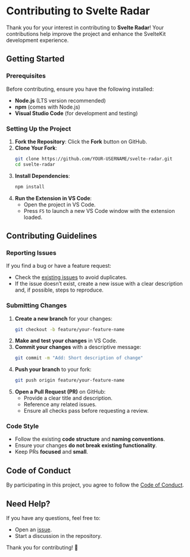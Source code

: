 # Contributing to Svelte Radar

Thank you for your interest in contributing to **Svelte Radar**! Your contributions help improve the project and enhance the SvelteKit development experience.

## Getting Started

### Prerequisites
Before contributing, ensure you have the following installed:
- **Node.js** (LTS version recommended)
- **npm** (comes with Node.js)
- **Visual Studio Code** (for development and testing)

### Setting Up the Project
1. **Fork the Repository**: Click the **Fork** button on GitHub.
2. **Clone Your Fork**:
   ```bash
   git clone https://github.com/YOUR-USERNAME/svelte-radar.git
   cd svelte-radar
   ```
3. **Install Dependencies**:
   ```bash
   npm install
   ```
4. **Run the Extension in VS Code**:
   - Open the project in VS Code.
   - Press `F5` to launch a new VS Code window with the extension loaded.

## Contributing Guidelines

### Reporting Issues
If you find a bug or have a feature request:
- Check the [existing issues](https://github.com/HarshKothari88/svelte-radar/issues) to avoid duplicates.
- If the issue doesn’t exist, create a new issue with a clear description and, if possible, steps to reproduce.

### Submitting Changes
1. **Create a new branch** for your changes:
   ```bash
   git checkout -b feature/your-feature-name
   ```
2. **Make and test your changes** in VS Code.
3. **Commit your changes** with a descriptive message:
   ```bash
   git commit -m "Add: Short description of change"
   ```
4. **Push your branch** to your fork:
   ```bash
   git push origin feature/your-feature-name
   ```
5. **Open a Pull Request (PR)** on GitHub:
   - Provide a clear title and description.
   - Reference any related issues.
   - Ensure all checks pass before requesting a review.

### Code Style
- Follow the existing **code structure** and **naming conventions**.
- Ensure your changes **do not break existing functionality**.
- Keep PRs **focused** and **small**.

## Code of Conduct
By participating in this project, you agree to follow the [Code of Conduct](CODE_OF_CONDUCT.md).

## Need Help?
If you have any questions, feel free to:
- Open an [issue](https://github.com/HarshKothari88/svelte-radar/issues).
- Start a discussion in the repository.

Thank you for contributing! 🚀
